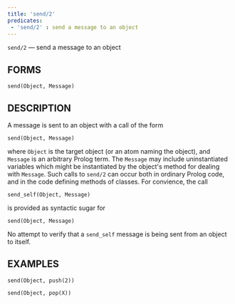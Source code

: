 ```yaml
---
title: 'send/2'
predicates:
 - 'send/2' : send a message to an object
---
```

`send/2` — send a message to an object


## FORMS

```
send(Object, Message)
```

## DESCRIPTION

A message is sent to an object with a call of the form

`send(Object, Message)`

where `Object` is the target object (or an atom naming the object), and `Message` is an arbitrary Prolog term. The `Message` may include uninstantiated variables which might be instantiated by the object's method for dealing with `Message`. Such calls to `send/2` can occur both in ordinary Prolog code, and in the code defining methods of classes. For convience, the call

`send_self(Object, Message)`

is provided as syntactic sugar for

`send(Object, Message)`

No attempt to verify that a `send_self` message is being sent from an object to itself.


## EXAMPLES

```
send(Object, push(2))

send(Object, pop(X))
```

